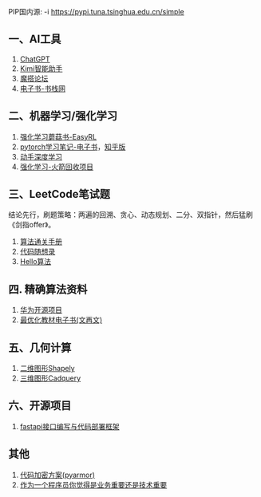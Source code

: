 PIP国内源: -i https://pypi.tuna.tsinghua.edu.cn/simple

## 一、AI工具

1. [ChatGPT](https://v2.aichatoszx.com/#/chat/1716187334795)
2. [Kimi智能助手](https://kimi.moonshot.cn/)
3. [魔搭论坛](https://www.modelscope.cn/home)
4. [电子书-书栈网](https://www.bookstack.cn/)

## 二、机器学习/强化学习

1. [强化学习蘑菇书-EasyRL](https://datawhalechina.github.io/easy-rl/)
2. [pytorch学习笔记-电子书](https://pytorch.zhangxiann.com/)，[知乎版](https://zhuanlan.zhihu.com/p/265394674)
3. [动手深度学习](https://zh.d2l.ai/chapter_preface/index.html)
4. [强化学习-火箭回收项目](https://github.com/jiupinjia/rocket-recycling)

## 三、LeetCode笔试题

结论先行，刷题策略：两遍的回溯、贪心、动态规划、二分、双指针，然后猛刷《剑指offer》。

1. [算法通关手册](https://algo.itcharge.cn/10.Dynamic-Programming/01.Dynamic-Programming-Basic/)
2. [代码随想录](https://programmercarl.com/)
3. [Hello算法](https://www.hello-algo.com/chapter_computational_complexity/performance_evaluation/)

## 四. 精确算法资料

1. [华为开源项目](https://github.com/phguo/hw23?tab=readme-ov-file)
2. [最优化教材电子书(文再文)](http://faculty.bicmr.pku.edu.cn/~wenzw/optbook.html#pub)

## 五、几何计算

1. [二维图形Shapely](https://shapely.readthedocs.io/)
2. [三维图形Cadquery](https://cadquery.readthedocs.io/en/latest/intro.html)

## 六、开源项目

1. [fastapi接口编写与代码部署框架](https://github.com/dovolopor-research/python-api-template)

## 其他

1. [代码加密方案(pyarmor)](https://pyarmor.readthedocs.io/zh/stable/tutorial)
2. [作为一个程序员你觉得是业务重要还是技术重要](https://www.zhihu.com/question/14813288519/answer/1894774065593574893)

